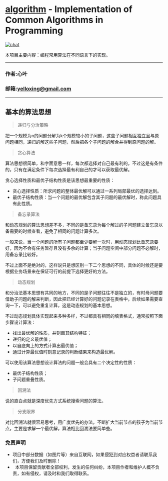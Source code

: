 [algorithm](https://github.com/yelloxing/algorithm) - Implementation of Common Algorithms in Programming
==================================================

[![chat](https://github.com/yelloxing/clay-core/blob/master/data/chat.svg)](https://github.com/yelloxing/algorithm/issues)

本项目主要内容：编程常用算法在不同语言下的实现。

****
### 作者:心叶
### 邮箱:yelloxing@gmail.com
****

基本的算法思想
------------------------

> 递归与分治策略

 把一个规模为n的问题分解为k个规模较小的子问题，这些子问题相互独立且与原问题相同，递归的解这些子问题，然后把各个子问题的解合并得到原问题的解。
 
 > 贪心算法
 
  算法思想很简单，和字面意思一样，每次都选择对自己最有利的，不过这是有条件的，只有在满足条件下每次选择最有利自己的才可以获取最优解。

  贪心选择性质和最优子结构性质是该思想最重要的性质：
    
  * 贪心选择性质：所求问题的整体最优解可以通过一系列局部最优的选择达到。
  * 最优子结构性质：当一个问题的最优解包含其子问题的最优解时，称此问题具有此性质。
  
> 备忘录算法

和动态规划的算法思想差不多，不同的是备忘录为每个解过的子问题建立备忘录以备需要的时候查看，避免了相同的问题计算多次。

一般来说，当一个问题的所有子问题都至少要解一次时，用动态规划比备忘录要好，因为不会有任务暂存且没有多余的计算；当子问题空间中部分问题不必解时，用备忘录比较好。

不过上面不是绝对的，这样说只是想区别一下二个思想的不同，具体的时候还是要根据业务场景来在保证可行的前提下选择更好的方法。

> 动态规划

和分治法基本思想有共同的地方，不同的是子问题往往不是独立的，有时母问题要借助子问题的解来判断，因此把已经计算好的问题记录在表格中，后续如果需要查询一下，可以避免重复计算，这是动态规划的基本思想。

不过动态规划具体实现起来多种多样，不过都具有相同的填表格式，通常按照下面步骤设计算法：

 * 找出最优解的性质，并刻画其结构特征；
 * 递归的定义最优值；
 * 以自底向上的方式计算出最优值；
 * 通过计算最优值时刻意记录的判断结果来构造最优解。

 可以使用该算法思想设计算法的问题一般会具有二个决定性的性质：
 
  * 最优子结构性质；
  * 子问题重叠性质。
  
> 回溯法

说的直白点就是深度优先方式系统搜索问题的算法。

> 分支限界

对比回溯法就很容易思考，用广度优先的办法，不断扩大当前节点的孩子为当前节点，主要是求解一个最优解，算法相比回溯法要简单些。

### 免责声明

*   项目中部分数据（如图片等）来自互联网，如果侵犯到对应权益者请联系我们，方便我们及时删除！
*   本项目保留贡献者全部权利，发生的任何纠纷，本项目作者和维护人概不负责，如有侵权，请及时和我们取得联系。
